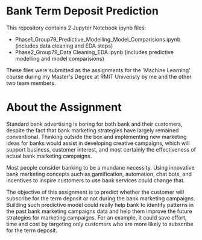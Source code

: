 # Bank Term Deposit Prediction

This repository contains 2 Jupyter Notebook ipynb files:
* Phase1_Group79_Predictive_Modelling_Model_Comparisions.ipynb (includes data cleaning and EDA steps)
* Phase2_Group79_Data Cleaning_EDA.ipynb (includes predictive modelling and model comparisions)

These files were submitted as the assignments for the 'Machine Learning' course during my Master's Degree at RMIT Univeristy by me and the other two team members.

# About the Assignment

Standard bank advertising is boring for both bank and their customers, despite the fact that bank marketing strategies have largely remained conventional. Thinking outside the box and implementing new marketing ideas for banks would assist in developing creative campaigns, which will support business, customer interest, and most certainly the effectiveness of actual bank marketing campaigns.

Most people consider banking to be a mundane necessity. Using innovative bank marketing concepts such as gamification, automation, chat bots, and incentives to inspire customers to use bank services could change that.

The objective of this assignment is to predict whether the customer will subscribe for the term deposit or not during the bank marketing campaigns. Building such predictive model could really help bank to identify patterns in the past bank marketing campaigns data and help them improve the future strategies for marketing campaigns. For an example, it could save effort, time and cost by targeting only customers who are more likely to subscribe for the term deposit.

